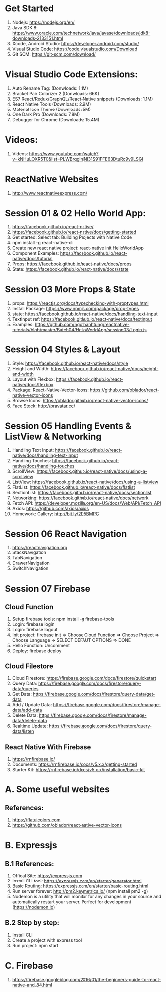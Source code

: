 # Get Started
1. Nodejs: https://nodejs.org/en/
2. Java SDK 8: https://www.oracle.com/technetwork/java/javase/downloads/jdk8-downloads-2133151.html 
3. Xcode, Android Studio: https://developer.android.com/studio/
4. Visual Studio Code: https://code.visualstudio.com/Download
5. Git SCM: https://git-scm.com/download/

# Visual Studio Code Extensions:
1. Auto Rename Tag: (Donwloads: 1.1M)
2. Bracket Pair Colorizer 2 (Donwloads: 66K)
3. ES7 React/Redux/GraphQL/React-Native snippets (Downloads: 1.1M)
4. React Native Tools (Downloads: 2.9M)
5. Material Icon Theme (Downloads: 5M)
6. One Dark Pro (Downloads: 7.8M)
7. Debugger for Chrome (Downloads: 15.4M)

# Videos:
1. Videos: https://www.youtube.com/watch?v=kNHuLOXR5T0&list=PLWBrqglnjNl31S91FFE63DtuRc9v9LSGl

# ReactNative Websites
1. http://www.reactnativeexpress.com/

# Session 01 & 02 Hello World App:
1. https://facebook.github.io/react-native/
2. https://facebook.github.io/react-native/docs/getting-started
3. Get started: Select tab: Building Projects with Native Code
4. npm install -g react-native-cli
5. Create new react native project: react-native init HelloWorldApp
6. Component Examples: https://facebook.github.io/react-native/docs/tutorial
7. Props: https://facebook.github.io/react-native/docs/props
8. State: https://facebook.github.io/react-native/docs/state

# Session 03 More Props & State
1. props: https://reactjs.org/docs/typechecking-with-proptypes.html
2. Install Package: https://www.npmjs.com/package/prop-types
3. state: https://facebook.github.io/react-native/docs/handling-text-input
4. TextInput ref: https://facebook.github.io/react-native/docs/textinput
5. Examples: https://github.com/ngothanhtung/reactnative-tutorials/blob/master/Batch04/HelloWorldApp/session03/Login.js

# Session 04 Styles & Layout
1. Style: https://facebook.github.io/react-native/docs/style
2. Height and Width: https://facebook.github.io/react-native/docs/height-and-width
3. Layout with Flexbox: https://facebook.github.io/react-native/docs/flexbox
4. Package: React-Native-Vector-Icons: https://github.com/oblador/react-native-vector-icons
5. Browse Icons: https://oblador.github.io/react-native-vector-icons/
6. Face Stock: http://pravatar.cc/

# Session 05 Handling Events & ListView & Networking
1. Handling Text Input: https://facebook.github.io/react-native/docs/handling-text-input
2. Handling Touches: https://facebook.github.io/react-native/docs/handling-touches
3. ScrollView: https://facebook.github.io/react-native/docs/using-a-scrollview
4. ListView: https://facebook.github.io/react-native/docs/using-a-listview
5. FlatList: https://facebook.github.io/react-native/docs/flatlist
6. SectionList: https://facebook.github.io/react-native/docs/sectionlist
7. Networking: https://facebook.github.io/react-native/docs/network
8. Fetch API: https://developer.mozilla.org/en-US/docs/Web/API/Fetch_API
9. Axios: https://github.com/axios/axios
10. Homework: Gallery: http://bit.ly/2D5BMPC

# Session 06 React Navigation
1. https://reactnavigation.org
2. StackNavigation
3. TabNavigation
4. DrawerNavigation
5. SwitchNavigation

# Session 07 Firebase
## Cloud Function
1. Setup firebase tools: npm install -g firebase-tools
2. Login: firebase login
3. Login: firebase logout
4. Init project: firebase init => Choose Cloud Function => Choose Project => Choose Language => SELECT DEFAUT OPTIONS => DONE
5. Hello Function: Uncomment
6. Deploy: firebase deploy
## Cloud Filestore
1. Cloud Firestore: https://firebase.google.com/docs/firestore/quickstart
2. Query Data: https://firebase.google.com/docs/firestore/query-data/queries
3. Get Data: https://firebase.google.com/docs/firestore/query-data/get-data
3. Add / Update Data: https://firebase.google.com/docs/firestore/manage-data/add-data
4. Delete Data: https://firebase.google.com/docs/firestore/manage-data/delete-data
5. Realtime Update: https://firebase.google.com/docs/firestore/query-data/listen
## React Native With Firebase
1. https://rnfirebase.io/
2. Documents: https://rnfirebase.io/docs/v5.x.x/getting-started
3. Starter Kit: https://rnfirebase.io/docs/v5.x.x/installation/basic-kit
# A. Some useful websites
## References:
1. https://flatuicolors.com
2. https://github.com/oblador/react-native-vector-icons

# B. Expressjs
## B.1 References:
1. Offical Site: https://expressjs.com
2. Install CLI tool: https://expressjs.com/en/starter/generator.html
3. Basic Routing: https://expressjs.com/en/starter/basic-routing.html
4. Run server forever: http://pm2.keymetrics.io/ (npm install pm2 -g)
5. Nodemon is a utility that will monitor for any changes in your source and automatically restart your server. Perfect for development (https://nodemon.io)
## B.2 Step by step:
1. Install CLI
2. Create a project with express tool
3. Run project: npm start 

# C. Firebase
1. https://firebase.googleblog.com/2016/01/the-beginners-guide-to-react-native-and_84.html

